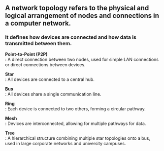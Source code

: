 ## A network topology refers to the physical and logical arrangement of nodes and connections in a computer network.
### It defines how devices are connected and how data is transmitted between them.


**Point-to-Point (P2P)** \
    : A direct connection between two nodes, used for simple LAN connections or direct connections between devices.

**Star** \
    : All devices are connected to a central hub.

**Bus** \
    : All devices share a single communication line.

**Ring** \
    : Each device is connected to two others, forming a circular pathway.

**Mesh** \
    : Devices are interconnected, allowing for multiple pathways for data.

**Tree** \
    : A hierarchical structure combining multiple star topologies onto a bus, used in large corporate networks and university campuses.

